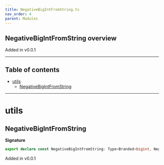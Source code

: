 ```yaml
---
title: NegativeBigIntFromString.ts
nav_order: 4
parent: Modules
---
```


## NegativeBigIntFromString overview

Added in v0.0.1

---

<h2 class="text-delta">Table of contents</h2>

- [utils](#utils)
  - [NegativeBigIntFromString](#negativebigintfromstring)

---

# utils

## NegativeBigIntFromString

**Signature**

```ts
export declare const NegativeBigIntFromString: Type<Branded<bigint, NegativeBigIntBrand>, string, unknown>
```

Added in v0.0.1
